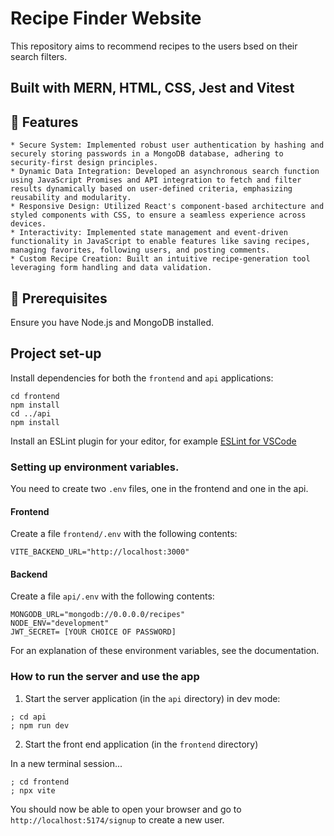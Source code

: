 # Recipe Finder Website

This repository aims to recommend recipes to the users bsed on their search filters.

## Built with MERN, HTML, CSS, Jest and Vitest

## 🌟 Features

    * Secure System: Implemented robust user authentication by hashing and securely storing passwords in a MongoDB database, adhering to security-first design principles.
    * Dynamic Data Integration: Developed an asynchronous search function using JavaScript Promises and API integration to fetch and filter results dynamically based on user-defined criteria, emphasizing reusability and modularity.
    * Responsive Design: Utilized React's component-based architecture and styled components with CSS, to ensure a seamless experience across devices.
    * Interactivity: Implemented state management and event-driven functionality in JavaScript to enable features like saving recipes, managing favorites, following users, and posting comments.
    * Custom Recipe Creation: Built an intuitive recipe-generation tool leveraging form handling and data validation.

## 🔧 Prerequisites

Ensure you have Node.js and MongoDB installed.

## Project set-up

Install dependencies for both the `frontend` and `api` applications:

```
cd frontend
npm install
cd ../api
npm install
```

Install an ESLint plugin for your editor, for example
[ESLint for VSCode](https://marketplace.visualstudio.com/items?itemName=dbaeumer.vscode-eslint)

### Setting up environment variables.

You need to create two `.env` files, one in the frontend and one in the api.

#### Frontend

Create a file `frontend/.env` with the following contents:

```
VITE_BACKEND_URL="http://localhost:3000"
```

#### Backend

Create a file `api/.env` with the following contents:

```
MONGODB_URL="mongodb://0.0.0.0/recipes"
NODE_ENV="development"
JWT_SECRET= [YOUR CHOICE OF PASSWORD]
```

For an explanation of these environment variables, see the documentation.

### How to run the server and use the app

1. Start the server application (in the `api` directory) in dev mode:

```
; cd api
; npm run dev
```

2. Start the front end application (in the `frontend` directory)

In a new terminal session...

```
; cd frontend
; npx vite
```

You should now be able to open your browser and go to
`http://localhost:5174/signup` to create a new user.
